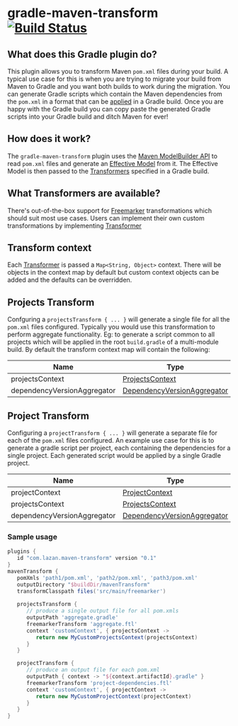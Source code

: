 # gradle-maven-transform [![Build Status](https://travis-ci.org/uklance/gradle-maven-transform.svg?branch=master)](https://travis-ci.org/uklance/gradle-maven-transform)

## What does this Gradle plugin do?

This plugin allows you to transform Maven `pom.xml` files during your build. A typical use case for this is when you are trying to migrate your build from Maven to Gradle and you want both builds to work during the migration. You can generate Gradle scripts which contain the Maven dependencies from the `pom.xml` in a format that can be [applied](https://docs.gradle.org/current/javadoc/org/gradle/api/plugins/PluginAware.html#apply(java.util.Map)) in a Gradle build. Once you are happy with the Gradle build you can copy paste the generated Gradle scripts into your Gradle build and ditch Maven for ever!

## How does it work?

The `gradle-maven-transform` plugin uses the [Maven ModelBuilder API](https://maven.apache.org/ref/3.5.2/maven-model-builder/apidocs/org/apache/maven/model/building/ModelBuilder.html) to read `pom.xml` files and generate an [Effective Model](https://maven.apache.org/ref/3.5.2/maven-model-builder/apidocs/org/apache/maven/model/building/ModelBuildingResult.html#getEffectiveModel--) from it. The Effective Model is then passed to the [Transformers](https://github.com/uklance/gradle-maven-transform/blob/master/plugin/src/main/groovy/com/lazan/maven/transform/Transformer.java) specified in a Gradle build.

## What Transformers are available?

There's out-of-the-box support for [Freemarker](https://freemarker.apache.org/) transformations which should suit most use cases. Users can implement their own custom transformations by implementing [Transformer](https://github.com/uklance/gradle-maven-transform/blob/master/plugin/src/main/groovy/com/lazan/maven/transform/Transformer.java)

## Transform context

Each [Transformer](https://github.com/uklance/gradle-maven-transform/blob/master/plugin/src/main/groovy/com/lazan/maven/transform/Transformer.java) is passed a `Map<String, Object>` context. There will be objects in the context map by default but custom context objects can be added and the defaults can be overridden.

## Projects Transform

Confguring a `projectsTransform { ... }` will generate a single file for all the `pom.xml` files configured. Typically you would use this transformation to perform aggregate functionality. Eg: to generate a script common to all projects which will be applied in the root `build.gradle` of a multi-module build. By default the transform context map will contain the following:

| Name             | Type         |
|------------------|--------------|
| projectsContext   | [ProjectsContext](https://github.com/uklance/gradle-maven-transform/blob/master/plugin/src/main/groovy/com/lazan/maven/transform/ProjectsContext.java)|
| dependencyVersionAggregator | [DependencyVersionAggregator](https://github.com/uklance/gradle-maven-transform/blob/master/plugin/src/main/groovy/com/lazan/maven/transform/DependencyVersionAggregator.java)


## Project Transform

Configuring a `projectTransform { ... }` will generate a separate file for each of the `pom.xml` files configured. An example use case for this is to generate a gradle script per project, each containing the dependencies for a single project. Each generated script would be applied by a single Gradle project.

| Name             | Type         |
|------------------|--------------|
| projectContext   | [ProjectContext](https://github.com/uklance/gradle-maven-transform/blob/master/plugin/src/main/groovy/com/lazan/maven/transform/ProjectContext.java)|
| projectsContext   | [ProjectsContext](https://github.com/uklance/gradle-maven-transform/blob/master/plugin/src/main/groovy/com/lazan/maven/transform/ProjectsContext.java)|
| dependencyVersionAggregator | [DependencyVersionAggregator](https://github.com/uklance/gradle-maven-transform/blob/master/plugin/src/main/groovy/com/lazan/maven/transform/DependencyVersionAggregator.java)

### Sample usage

```groovy
plugins {
   id "com.lazan.maven-transform" version "0.1"
}
mavenTransform {
   pomXmls 'path1/pom.xml', 'path2/pom.xml', 'path3/pom.xml'
   outputDirectory "$buildDir/mavenTransform"
   transformClasspath files('src/main/freemarker')
   
   projectsTransform {
      // produce a single output file for all pom.xmls
      outputPath 'aggregate.gradle'
      freemarkerTransform 'aggregate.ftl'
      context 'customContext', { projectsContext ->
         return new MyCustomProjectsContext(projectsContext)
      }
   }

   projectTransform {
      // produce an output file for each pom.xml
      outputPath { context -> "${context.artifactId}.gradle" }
      freemarkerTransform 'project-dependencies.ftl'
      context 'customContext', { projectContext ->
         return new MyCustomProjectContext(projectContext)
      }
   }
}
```

